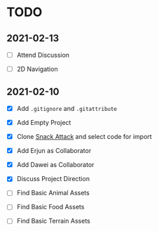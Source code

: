 



# TODO






## 2021-02-13
- [ ] Attend Discussion
- [ ] 2D Navigation






## 2021-02-10
- [x] Add `.gitignore` and `.gitattribute`
- [x] Add Empty Project
- [x] Clone [Snack Attack](https://github.com/peter201943/Snack-Attack) and select code for import
- [x] Add Erjun as Collaborator
- [x] Add Dawei as Collaborator
- [x] Discuss Project Direction
- [ ] Find Basic Animal Assets
- [ ] Find Basic Food Assets
- [ ] Find Basic Terrain Assets













